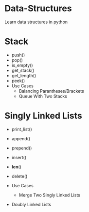 # Data-Structures

Learn data structures in python

# Stack

- push()
- pop()
- is_empty()
- get_stack()
- get_length()
- peek()
- Use Cases
  - Balancing Parantheses/Brackets
  - Queue With Two Stacks

# Singly Linked Lists

- print_list()
- append()
- prepend()
- insert()
- **len**()
- delete()
- Use Cases

  - Merge Two Singly Linked Lists

- Doubly Linked Lists

